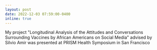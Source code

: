```yaml
---
layout: post
date: 2022-12-03 07:59:00-0400
inline: true
---
```


My project "Longitudinal Analysis of the Attitudes and Conversations Surrounding Vaccines by African Americans on Social Media" advised by Silvio Amir was presented at PRISM Health Symposium in San Francisco